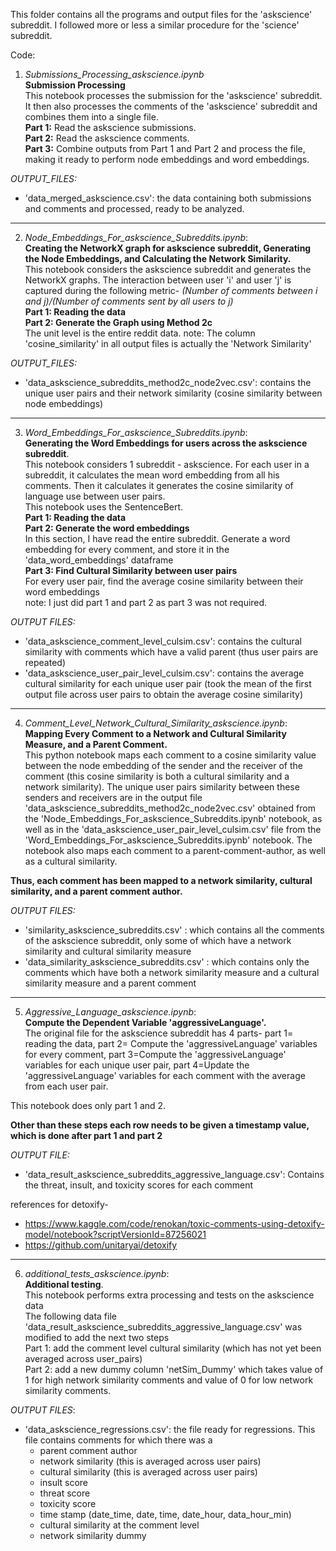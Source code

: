 This folder contains all the programs and output files for the 'askscience' subreddit. I followed more or less a similar procedure for the 'science' subreddit.

Code:<br>

1. *Submissions_Processing_askscience.ipynb*<br>
**Submission Processing** <br>
This notebook processes the submission for the 'askscience' subreddit. It then also processes the comments of the 'askscience' subreddit and combines them into a single file.<br>
**Part 1:** Read the askscience submissions.<br>
**Part 2:** Read the askscience comments.<br>
**Part 3:** Combine outputs from Part 1 and Part 2 and process the file, making it ready to perform node embeddings and word embeddings.<br>

  *OUTPUT_FILES:*<br>
  * 'data_merged_askscience.csv': the data containing both submissions and comments and processed, ready to be analyzed.<br>

-------  
2. *Node_Embeddings_For_askscience_Subreddits.ipynb*: <br>
**Creating the NetworkX graph for askscience subreddit, Generating the Node Embeddings, and Calculating the Network Similarity.** <br>
This notebook considers the askscience subreddit and generates the NetworkX graphs. The interaction between user 'i' and user 'j' is captured during the following metric-
*(Number of comments between i and j)/(Number of comments sent by all users to j)*<br>
**Part 1: Reading the data**<br>
**Part 2: Generate the Graph using Method 2c**<br>
  The unit level is the entire reddit data.
note: The column 'cosine_similarity' in all output files is actually the 'Network Similarity'

  *OUTPUT_FILES:*<br>
 * 'data_askscience_subreddits_method2c_node2vec.csv': contains the unique user pairs and their network similarity (cosine similarity between node embeddings)

-------  
3. *Word_Embeddings_For_askscience_Subreddits.ipynb*:<br>
**Generating the Word Embeddings for users across the askscience subreddit**. <br>
This notebook considers 1 subreddit - askscience. For each user in a subreddit, it calculates the mean word embedding from all his comments. Then it calculates it generates the cosine similarity of language use between user pairs.<br>
This notebook uses the SentenceBert.<br>
**Part 1: Reading the data**<br>
**Part 2: Generate the word embeddings** <br>
In this section, I have read the entire subreddit. Generate a word embedding for every comment, and store it in the 'data_word_embeddings' dataframe<br>
**Part 3: Find Cultural Similarity between user pairs**<br>
  For every user pair, find the average cosine similarity between their word embeddings<br>
note: I just did part 1 and part 2 as part 3 was not required.

  *OUTPUT FILES:*<br>
* 'data_askscience_comment_level_culsim.csv': contains the cultural similarity with comments which have a valid parent (thus user pairs are repeated)<br>
* 'data_askscience_user_pair_level_culsim.csv': contains the average cultural similarity for each unique user pair (took the mean of the first output file across user pairs to obtain the average cosine similarity)<br>
-------  
4. *Comment_Level_Network_Cultural_Similarity_askscience.ipynb*:<br>
**Mapping Every Comment to a Network and Cultural Similarity Measure, and a Parent Comment.**<br>
This python notebook maps each comment to a cosine similarity value between the node embedding of the sender and the receiver of the comment (this cosine similarity is both a cultural similarity and a network similarity). The unique user pairs similarity between these senders and receivers are in the output file 'data_askscience_subreddits_method2c_node2vec.csv' obtained from the 'Node_Embeddings_For_askscience_Subreddits.ipynb' notebook, as well as in the 'data_askscience_user_pair_level_culsim.csv' file from the 'Word_Embeddings_For_askscience_Subreddits.ipynb' notebook. The notebook also maps each comment to a parent-comment-author, as well as a cultural similarity.<br>

**Thus, each comment has been mapped to a network similarity, cultural similarity, and a parent comment author.**

  *OUTPUT FILES:*<br>
* 'similarity_askscience_subreddits.csv' : which contains all the comments of the askscience subreddit, only some of which have a network similarity and cultural similarity measure<br>
* 'data_similarity_askscience_subreddits.csv' : which contains only the comments which have both a network similarity measure and a cultural similarity measure and a parent comment<br>
-------  
5. *Aggressive_Language_askscience.ipynb*:<br>
**Compute the Dependent Variable 'aggressiveLanguage'.**<br>
The original file for the askscience subreddit has 4 parts- part 1= reading the data, part 2= Compute the 'aggressiveLanguage' variables for every comment, part 3=Compute the 'aggressiveLanguage' variables for each unique user pair, part 4=Update the 'aggressiveLanguage' variables for each comment with the average from each user pair. <br>

This notebook does only part 1 and 2.<br>

**Other than these steps each row needs to be given a timestamp value, which is done after part 1 and part 2**

  *OUTPUT FILE:*<br>
* 'data_result_askscience_subreddits_aggressive_language.csv': Contains the threat, insult, and toxicity scores for each comment<br>

references for detoxify-<br>
* https://www.kaggle.com/code/renokan/toxic-comments-using-detoxify-model/notebook?scriptVersionId=87256021 <br>
* https://github.com/unitaryai/detoxify <br>
-------  
6. *additional_tests_askscience.ipynb*:<br>
**Additional testing**.<br>
This notebook performs extra processing and tests on the askscience data<br>
The following data file 'data_result_askscience_subreddits_aggressive_language.csv' was modified to add the next two steps<br>
Part 1:   add the comment level cultural similarity (which has not yet been averaged across user_pairs)<br>
Part 2:   add a new dummy column 'netSim_Dummy' which takes value of 1 for high network similarity comments and value of 0 for low network similarity comments.<br>

  *OUTPUT FILES*:
* 'data_askscience_regressions.csv': the file ready for regressions. This file contains comments for which there was a <br>
    -   parent comment author
    -   network similarity (this is averaged across user pairs)
    -   cultural similarity (this is averaged across user pairs)
    -   insult score
    -   threat score
    -   toxicity score
    -   time stamp (date_time, date, time, date_hour, data_hour_min)
    -   cultural similarity at the comment level 
    -   network similarity dummy
